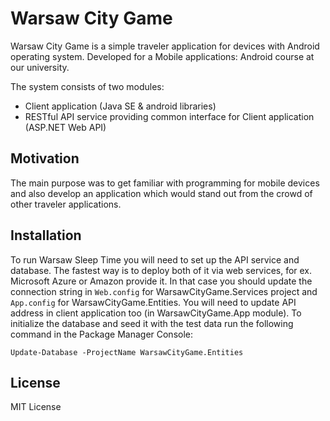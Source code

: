 # Warsaw City Game
Warsaw City Game is a simple traveler application for devices with Android operating system. Developed for a Mobile applications: Android course at our university.

The system consists of two modules:
* Client application (Java SE & android libraries)
* RESTful API service providing common interface for Client application (ASP.NET Web API)

## Motivation
The main purpose was to get familiar with programming for mobile devices and also develop an application which would stand out from the crowd of other traveler applications.

## Installation
To run Warsaw Sleep Time you will need to set up the API service and database. The fastest way is to deploy both of it via web services, for ex. Microsoft Azure or Amazon provide it.
In that case you should update the connection string in `Web.config` for WarsawCityGame.Services project and `App.config`  for WarsawCityGame.Entities. You will need to update API address in client application too (in WarsawCityGame.App module). To initialize the database and seed it with the test data run the following command in the Package Manager Console:
```
Update-Database -ProjectName WarsawCityGame.Entities
```
## License
MIT License

